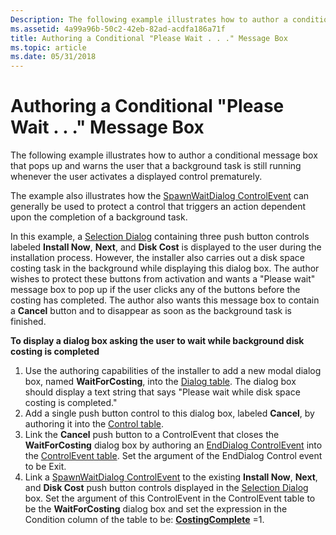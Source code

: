 ```yaml
---
Description: The following example illustrates how to author a conditional message box that pops up and warns the user that a background task is still running whenever the user activates a displayed control prematurely.
ms.assetid: 4a99a96b-50c2-42eb-82ad-acdfa186a71f
title: Authoring a Conditional "Please Wait . . ." Message Box
ms.topic: article
ms.date: 05/31/2018
---
```


# Authoring a Conditional "Please Wait . . ." Message Box

The following example illustrates how to author a conditional message box that pops up and warns the user that a background task is still running whenever the user activates a displayed control prematurely.

The example also illustrates how the [SpawnWaitDialog ControlEvent](spawnwaitdialog-controlevent.md) can generally be used to protect a control that triggers an action dependent upon the completion of a background task.

In this example, a [Selection Dialog](selection-dialog.md) containing three push button controls labeled **Install Now**, **Next**, and **Disk Cost** is displayed to the user during the installation process. However, the installer also carries out a disk space costing task in the background while displaying this dialog box. The author wishes to protect these buttons from activation and wants a "Please wait" message box to pop up if the user clicks any of the buttons before the costing has completed. The author also wants this message box to contain a **Cancel** button and to disappear as soon as the background task is finished.

**To display a dialog box asking the user to wait while background disk costing is completed**

1.  Use the authoring capabilities of the installer to add a new modal dialog box, named **WaitForCosting**, into the [Dialog table](dialog-table.md). The dialog box should display a text string that says "Please wait while disk space costing is completed."
2.  Add a single push button control to this dialog box, labeled **Cancel**, by authoring it into the [Control table](control-table.md).
3.  Link the **Cancel** push button to a ControlEvent that closes the **WaitForCosting** dialog box by authoring an [EndDialog ControlEvent](enddialog-controlevent.md) into the [ControlEvent table](controlevent-table.md). Set the argument of the EndDialog Control event to be Exit.
4.  Link a [SpawnWaitDialog ControlEvent](spawnwaitdialog-controlevent.md) to the existing **Install Now**, **Next**, and **Disk Cost** push button controls displayed in the [Selection Dialog](selection-dialog.md) box. Set the argument of this ControlEvent in the ControlEvent table to be the **WaitForCosting** dialog box and set the expression in the Condition column of the table to be: [**CostingComplete**](costingcomplete.md) =1.

 

 



